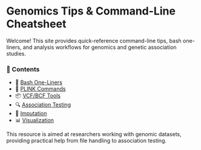 # Genomics Tips & Command-Line Cheatsheet

Welcome! This site provides quick-reference command-line tips, bash one-liners, and analysis workflows for genomics and genetic association studies.

### 🔧 Contents

- 📂 [Bash One-Liners](bash_one-liners.md)
- 🧬 [PLINK Commands](plink_commands.md)
- 📦 [VCF/BCF Tools](vcf_tools.md)
- 🔍 [Association Testing](association_testing.md)
- 🧮 [Imputation](imputation.md)
- 📊 [Visualization](visualization.md)


This resource is aimed at researchers working with genomic datasets, providing practical help from file handling to association testing.
